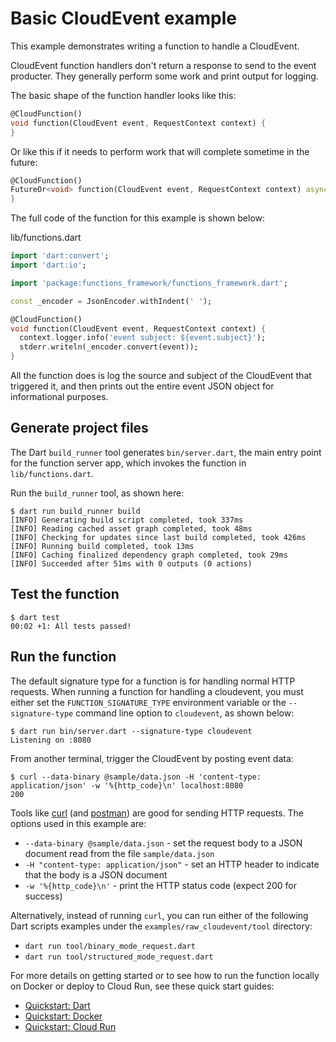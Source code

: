 # Basic CloudEvent example

This example demonstrates writing a function to handle a CloudEvent.

CloudEvent function handlers don't return a response to send to the event
producter. They generally perform some work and print output for logging.

The basic shape of the function handler looks like this:

```dart
@CloudFunction()
void function(CloudEvent event, RequestContext context) {
}
```

Or like this if it needs to perform work that will complete sometime in the
future:

```dart
@CloudFunction()
FutureOr<void> function(CloudEvent event, RequestContext context) async {
}
```

The full code of the function for this example is shown below:

lib/functions.dart

```dart
import 'dart:convert';
import 'dart:io';

import 'package:functions_framework/functions_framework.dart';

const _encoder = JsonEncoder.withIndent(' ');

@CloudFunction()
void function(CloudEvent event, RequestContext context) {
  context.logger.info('event subject: ${event.subject}');
  stderr.writeln(_encoder.convert(event));
}
```

All the function does is log the source and subject of the CloudEvent that
triggered it, and then prints out the entire event JSON object for informational
purposes.

## Generate project files

The Dart `build_runner` tool generates `bin/server.dart`, the main entry point
for the function server app, which invokes the function in `lib/functions.dart`.

Run the `build_runner` tool, as shown here:

```shell
$ dart run build_runner build
[INFO] Generating build script completed, took 337ms
[INFO] Reading cached asset graph completed, took 48ms
[INFO] Checking for updates since last build completed, took 426ms
[INFO] Running build completed, took 13ms
[INFO] Caching finalized dependency graph completed, took 29ms
[INFO] Succeeded after 51ms with 0 outputs (0 actions)
```

## Test the function

```shell
$ dart test
00:02 +1: All tests passed!
```

## Run the function

The default signature type for a function is for handling normal HTTP requests.
When running a function for handling a cloudevent, you must either set
the `FUNCTION_SIGNATURE_TYPE` environment variable or the
`--signature-type` command line option to `cloudevent`, as shown below:

```shell
$ dart run bin/server.dart --signature-type cloudevent
Listening on :8080
```

From another terminal, trigger the CloudEvent by posting event data:

```shell
$ curl --data-binary @sample/data.json -H 'content-type: application/json' -w '%{http_code}\n' localhost:8080
200
```

Tools like [curl] (and [postman]) are good for sending HTTP requests. The
options used in this example are:

- `--data-binary @sample/data.json` - set the request body to a JSON document
  read from the file `sample/data.json`
- `-H "content-type: application/json"` - set an HTTP header to indicate that
  the body is a JSON document
- `-w '%{http_code}\n'` - print the HTTP status code (expect 200 for success)

Alternatively, instead of running `curl`, you can run either of the following
Dart scripts examples under the `examples/raw_cloudevent/tool` directory:

- `dart run tool/binary_mode_request.dart`
- `dart run tool/structured_mode_request.dart`

For more details on getting started or to see how to run the function locally on
Docker or deploy to Cloud Run, see these quick start guides:

- [Quickstart: Dart]
- [Quickstart: Docker]
- [Quickstart: Cloud Run]

<!-- reference links -->
[curl]: https://curl.se/docs/manual.html
[Quickstart: Dart]: https://github.com/GoogleCloudPlatform/functions-framework-dart/blob/main/docs/quickstarts/01-quickstart-dart.md
[Quickstart: Docker]: https://github.com/GoogleCloudPlatform/functions-framework-dart/blob/main/docs/quickstarts/02-quickstart-docker.md
[Quickstart: Cloud Run]: https://github.com/GoogleCloudPlatform/functions-framework-dart/blob/main/docs/quickstarts/03-quickstart-cloudrun.md
[postman]: https://www.postman.com/product/api-client/
